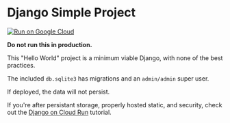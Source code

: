 # Django Simple Project

[![Run on Google
Cloud](https://deploy.cloud.run/button.svg)](https://deploy.cloud.run)

**Do not run this in production.**

This "Hello World" project is a minimum viable Django, with none of the best practices. 

The included `db.sqlite3` has migrations and an `admin/admin` super user. 

If deployed, the data will not persist. 

If you're after persistant storage, properly hosted static, and security, check out the [Django on Cloud Run](https://cloud.google.com/python/django/run) tutorial. 


